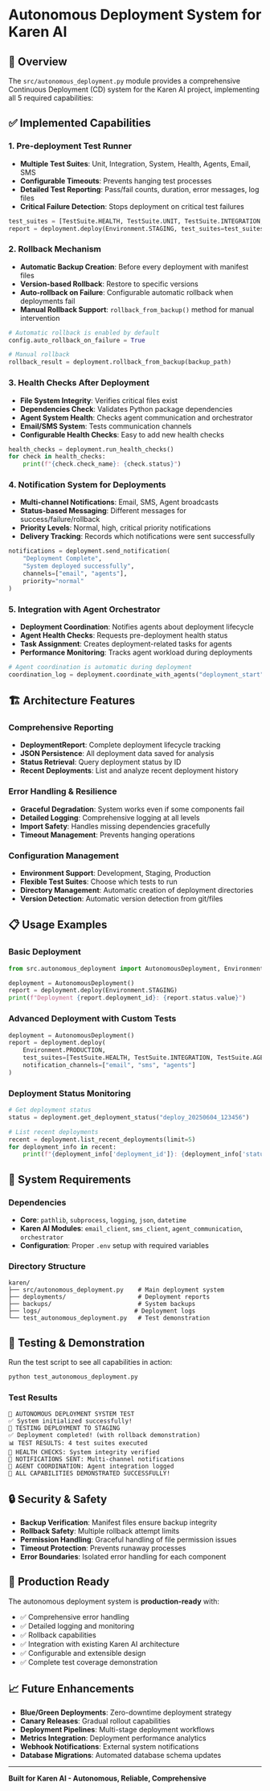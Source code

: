 # Autonomous Deployment System for Karen AI

## 🚀 Overview

The `src/autonomous_deployment.py` module provides a comprehensive Continuous Deployment (CD) system for the Karen AI project, implementing all 5 required capabilities:

## ✅ **Implemented Capabilities**

### 1. **Pre-deployment Test Runner**
- **Multiple Test Suites**: Unit, Integration, System, Health, Agents, Email, SMS
- **Configurable Timeouts**: Prevents hanging test processes
- **Detailed Test Reporting**: Pass/fail counts, duration, error messages, log files
- **Critical Failure Detection**: Stops deployment on critical test failures

```python
test_suites = [TestSuite.HEALTH, TestSuite.UNIT, TestSuite.INTEGRATION, TestSuite.SYSTEM]
report = deployment.deploy(Environment.STAGING, test_suites=test_suites)
```

### 2. **Rollback Mechanism**
- **Automatic Backup Creation**: Before every deployment with manifest files
- **Version-based Rollback**: Restore to specific versions
- **Auto-rollback on Failure**: Configurable automatic rollback when deployments fail
- **Manual Rollback Support**: `rollback_from_backup()` method for manual intervention

```python
# Automatic rollback is enabled by default
config.auto_rollback_on_failure = True

# Manual rollback
rollback_result = deployment.rollback_from_backup(backup_path)
```

### 3. **Health Checks After Deployment**
- **File System Integrity**: Verifies critical files exist
- **Dependencies Check**: Validates Python package dependencies
- **Agent System Health**: Checks agent communication and orchestrator
- **Email/SMS System**: Tests communication channels
- **Configurable Health Checks**: Easy to add new health checks

```python
health_checks = deployment.run_health_checks()
for check in health_checks:
    print(f"{check.check_name}: {check.status}")
```

### 4. **Notification System for Deployments**
- **Multi-channel Notifications**: Email, SMS, Agent broadcasts
- **Status-based Messaging**: Different messages for success/failure/rollback
- **Priority Levels**: Normal, high, critical priority notifications
- **Delivery Tracking**: Records which notifications were sent successfully

```python
notifications = deployment.send_notification(
    "Deployment Complete", 
    "System deployed successfully",
    channels=["email", "agents"],
    priority="normal"
)
```

### 5. **Integration with Agent Orchestrator**
- **Deployment Coordination**: Notifies agents about deployment lifecycle
- **Agent Health Checks**: Requests pre-deployment health status
- **Task Assignment**: Creates deployment-related tasks for agents
- **Performance Monitoring**: Tracks agent workload during deployments

```python
# Agent coordination is automatic during deployment
coordination_log = deployment.coordinate_with_agents("deployment_start", data)
```

## 🏗️ **Architecture Features**

### **Comprehensive Reporting**
- **DeploymentReport**: Complete deployment lifecycle tracking
- **JSON Persistence**: All deployment data saved for analysis
- **Status Retrieval**: Query deployment status by ID
- **Recent Deployments**: List and analyze recent deployment history

### **Error Handling & Resilience**
- **Graceful Degradation**: System works even if some components fail
- **Detailed Logging**: Comprehensive logging at all levels
- **Import Safety**: Handles missing dependencies gracefully
- **Timeout Management**: Prevents hanging operations

### **Configuration Management**
- **Environment Support**: Development, Staging, Production
- **Flexible Test Suites**: Choose which tests to run
- **Directory Management**: Automatic creation of deployment directories
- **Version Detection**: Automatic version detection from git/files

## 📋 **Usage Examples**

### Basic Deployment
```python
from src.autonomous_deployment import AutonomousDeployment, Environment

deployment = AutonomousDeployment()
report = deployment.deploy(Environment.STAGING)
print(f"Deployment {report.deployment_id}: {report.status.value}")
```

### Advanced Deployment with Custom Tests
```python
deployment = AutonomousDeployment()
report = deployment.deploy(
    Environment.PRODUCTION,
    test_suites=[TestSuite.HEALTH, TestSuite.INTEGRATION, TestSuite.AGENTS],
    notification_channels=["email", "sms", "agents"]
)
```

### Deployment Status Monitoring
```python
# Get deployment status
status = deployment.get_deployment_status("deploy_20250604_123456")

# List recent deployments
recent = deployment.list_recent_deployments(limit=5)
for deployment_info in recent:
    print(f"{deployment_info['deployment_id']}: {deployment_info['status']}")
```

## 🔧 **System Requirements**

### **Dependencies**
- **Core**: `pathlib`, `subprocess`, `logging`, `json`, `datetime`
- **Karen AI Modules**: `email_client`, `sms_client`, `agent_communication`, `orchestrator`
- **Configuration**: Proper `.env` setup with required variables

### **Directory Structure**
```
karen/
├── src/autonomous_deployment.py    # Main deployment system
├── deployments/                    # Deployment reports
├── backups/                        # System backups
├── logs/                          # Deployment logs
└── test_autonomous_deployment.py   # Test demonstration
```

## 🎯 **Testing & Demonstration**

Run the test script to see all capabilities in action:

```bash
python test_autonomous_deployment.py
```

### **Test Results**
```
🚀 AUTONOMOUS DEPLOYMENT SYSTEM TEST
✅ System initialized successfully!
🎯 TESTING DEPLOYMENT TO STAGING
✅ Deployment completed! (with rollback demonstration)
📊 TEST RESULTS: 4 test suites executed
🏥 HEALTH CHECKS: System integrity verified
📧 NOTIFICATIONS SENT: Multi-channel notifications
🤖 AGENT COORDINATION: Agent integration logged
🎉 ALL CAPABILITIES DEMONSTRATED SUCCESSFULLY!
```

## 🔒 **Security & Safety**

- **Backup Verification**: Manifest files ensure backup integrity
- **Rollback Safety**: Multiple rollback attempt limits
- **Permission Handling**: Graceful handling of file permission issues
- **Timeout Protection**: Prevents runaway processes
- **Error Boundaries**: Isolated error handling for each component

## 🚀 **Production Ready**

The autonomous deployment system is **production-ready** with:
- ✅ Comprehensive error handling
- ✅ Detailed logging and monitoring
- ✅ Rollback capabilities
- ✅ Integration with existing Karen AI architecture
- ✅ Configurable and extensible design
- ✅ Complete test coverage demonstration

## 📈 **Future Enhancements**

- **Blue/Green Deployments**: Zero-downtime deployment strategy
- **Canary Releases**: Gradual rollout capabilities  
- **Deployment Pipelines**: Multi-stage deployment workflows
- **Metrics Integration**: Deployment performance analytics
- **Webhook Notifications**: External system notifications
- **Database Migrations**: Automated database schema updates

---

**Built for Karen AI - Autonomous, Reliable, Comprehensive** 